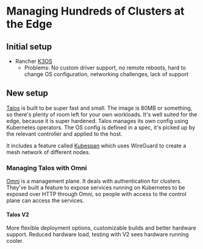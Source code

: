 # Managing Hundreds of Clusters at the Edge

## Initial setup

- Rancher [K3OS](https://k3os.io/)
    - Problems: No custom driver support, no remote reboots, hard to change OS configuration, networking challenges, lack of support

## New setup

[Talos](https://www.talos.dev/) is built to be super fast and small. The image is 80MB or something, so there's plenty of room left for your own workloads. It's well suited for the edge, because
it is super hardened. Talos manages its own config using Kubernetes operators. The OS config is defined in a spec, it's picked up by the relevant controller and applied to the host.

It includes a feature called [Kubespan](https://www.talos.dev/v1.2/kubernetes-guides/network/kubespan/) which uses WireGuard to create a mesh network of different nodes.

### Managing Talos with Omni

[Omni](https://www.siderolabs.com/platform/saas-for-kubernetes/) is a management plane. It deals with authentication for clusters. They've built a feature to expose services running on Kubernetes to
be exposed over HTTP through Omni, so people with access to the control plane can access the services.

#### Talos V2

More flexible deployment options, customizable builds and better hardware support. Reduced hardware load, testing with V2 sees hardware running cooler.
